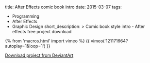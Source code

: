 title: After Effects comic book intro
date: 2015-03-07
tags:
  - Programming
  - After Effects
  - Graphic Design
short_description: >
  Comic book style intro - After effects free project download

{% from 'macros.html' import vimeo %}
{{ vimeo('121171664?autoplay=1&loop=1') }}

[Download project from DeviantArt](http://jackbrookes.deviantart.com/art/Comic-book-style-intro-After-effects-free-projec-518634562)
